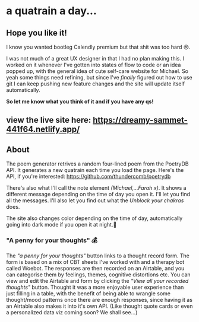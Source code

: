 
# a quatrain a day...

## Hope you like it!

I know you wanted bootleg Calendly premium but that shit was too hard 😢.

I was not much of a great UX designer in that I had no plan making this. I worked on it whenever I've gotten into states of flow to code or an idea popped up, with the general idea of cute self-care website for Michael. So yeah some things need refining, but since I've *finally* figured out how to use git I can keep pushing new feature changes and the site will update itself automatically.

**So let me know what you think of it and if you have any qs!**

## view the live site here: https://dreamy-sammet-441f64.netlify.app/

## About

The poem generator retrives a random four-lined poem from the PoetryDB API. It generates a new quatrain each time you load the page.
Here's the API, if you're interested: https://github.com/thundercomb/poetrydb

There's also what I'll call the note element *(Michael,...Farah x)*. It shows a different message depending on the time of day you open it. I'll let you find all the messages. I'll also let you find out what the *Unblock your chakras* does.

The site also changes color depending on the time of day, automatically going into dark mode if you open it at night.🌙

### "A penny for your thoughts" 💰

The *"a penny for your thoughts"* button links to a thought record form. The form is based on a mix of CBT sheets I've worked with and a therapy bot called Woebot. The responses are then recorded on an Airtable, and you can categorise them by feelings, themes, cognitive distortions etc. You can view and edit the Airtable and form by clicking the *"View all your recorded thoughts"* button. Thought it was a more enjoyable user experience than just filling in a table, with the benefit of being able to wrangle some thought/mood patterns once there are enough responses, since having it as an Airtable also makes it into it's own API. (Like thought quote cards or even a personalized data viz coming soon? We shall see...) 


